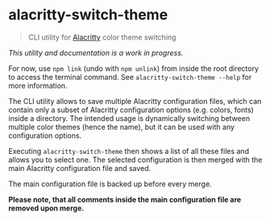 # alacritty-switch-theme

> CLI utility for [Alacritty](https://github.com/jwilm/alacritty) color theme switching

_This utility and documentation is a work in progress._

For now, use `npm link` (undo with `npm unlink`) from inside the root directory to access the terminal command.
See `alacritty-switch-theme --help` for more information.

The CLI utility allows to save multiple Alacritty configuration files, which can contain only a subset of Alacritty
configuration options (e.g. colors, fonts) inside a directory. The intended usage is dynamically switching between multiple color themes (hence the name), but it can be used with any configuration options.

Executing `alacritty-switch-theme` then shows a list of
all these files and allows you to select one. The selected configuration is then merged with the main Alacritty
configuration file and saved.

The main configuration file is backed up before every merge.

**Please note, that all comments inside the main configuration file are removed upon merge.**
